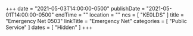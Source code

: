 +++
date = "2021-05-03T14:00:00-0500"
publishDate = "2021-05-01T14:00:00-0500"
endTime = ""
location = ""
ncs = [ "KE0LDS" ]
title = "Emergency Net 0503"
linkTitle = "Emergency Net"
categories = [ "Public Service" ]
dates = [ "Hidden" ]
+++
